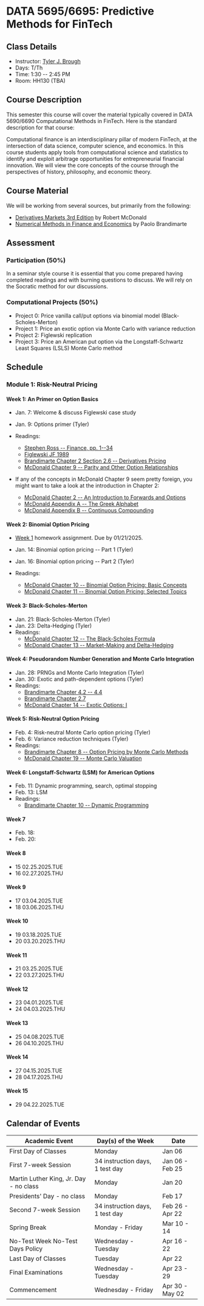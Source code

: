# **DATA 5695/6695: Predictive Methods for FinTech**

## Class Details

- Instructor: [Tyler J. Brough](https://broughtj.github.io/)
- Days: T/Th
- Time: 1:30 -- 2:45 PM
- Room: HH130 (TBA)

## Course Description 

This semester this course will cover the material typically covered in DATA 5690/6690 Computational Methods in FinTech. Here is the standard description for that course: 

Computational finance is an interdisciplinary pillar of modern FinTech, at the intersection of data science, computer science, and economics. In this course students apply tools from computational science and statistics to identify and exploit arbitrage opportunities for entrepreneurial financial innovation. We will view the core concepts of the course through the perspectives of history, philosophy, and economic theory.  

## Course Material

We will be working from several sources, but primarily from the following: 

- [Derivatives Markets 3rd Edition](https://www.pearson.com/en-us/subject-catalog/p/derivatives-markets/P200000005976/9780137612864) by Robert McDonald
- [Numerical Methods in Finance and Economics](https://onlinelibrary.wiley.com/doi/book/10.1002/0470080493) by Paolo Brandimarte 


## Assessment 

### Participation (50%)

In a seminar style course it is essential that you come prepared having completed readings and with burning questions to discuss. We will rely on the Socratic method for our discussions. 

### Computational Projects (50%)

- Project 0: Price vanilla call/put options via binomial model (Black-Scholes-Merton) 
- Project 1: Price an exotic option via Monte Carlo with variance reduction
- Project 2: Figlewski replication
- Project 3: Price an American put option via the Longstaff-Schwartz Least Squares (LSLS) Monte Carlo method

## Schedule 

### Module 1: Risk-Neutral Pricing

#### Week 1: An Primer on Option Basics

- Jan. 7: Welcome & discuss Figlewski case study 
- Jan. 9: Options primer (Tyler) 
- Readings:
  - [Stephen Ross -- Finance, pp. 1--34](https://usu.app.box.com/file/1743638968317)
  - [Figlewski JF 1989](https://usu.box.com/s/w7isz919owp6w21wz1esekv97efior5o)
  - [Brandimarte Chapter 2 Section 2.6 -- Derivatives Pricing](https://usu.app.box.com/file/1743630102019)
  - [McDonald Chapter 9 -- Parity and Other Option Relationships](https://usu.app.box.com/file/1743588462692)

- If any of the concepts in McDonald Chapter 9 seem pretty foreign, you might want to take a look at the introduction in Chapter 2:
  - [McDonald Chapter 2 -- An Introduction to Forwards and Options](https://usu.app.box.com/file/1743804304514)
  - [McDonald Appendix A -- The Greek Alphabet](https://usu.app.box.com/file/1743815324580)
  - [McDonald Appendix B -- Continuous Compounding](https://usu.app.box.com/file/1743813357112)


#### Week 2: Binomial Option Pricing 

- [Week 1](./assignments/week1.md) homework assignment. Due by 01/21/2025. 

- Jan. 14: Binomial option pricing -- Part 1 (Tyler)
- Jan. 16: Binomial option pricing -- Part 2 (Tyler)
- Readings:
  - [McDonald Chapter 10 -- Binomial Option Pricing: Basic Concepts](https://usu.app.box.com/file/1743602073176)
  - [McDonald Chapter 11 -- Binomial Option Pricing: Selected Topics](https://usu.app.box.com/file/1743589115485)

#### Week 3: Black-Scholes-Merton

- Jan. 21: Black-Scholes-Merton  (Tyler)
- Jan. 23: Delta-Hedging (Tyler)
- Readings:
  - [McDonald Chapter 12 -- The Black-Scholes Formula](https://usu.app.box.com/file/1743605999526)
  - [McDonald Chapter 13 -- Market-Making and Delta-Hedging](https://usu.app.box.com/file/1743591119897)

#### Week 4: Pseudorandom Number Generation and Monte Carlo Integration

- Jan. 28: PRNGs and Monte Carlo Integration (Tyler) 
- Jan. 30: Exotic and path-dependent options (Tyler) 
- Readings:
  - [Brandimarte Chapter 4.2 -- 4.4](https://usu.app.box.com/file/1743642602282)
  - [Brandimarte Chapter 2.7](https://usu.app.box.com/file/1743630102019)
  - [McDonald Chapter 14 -- Exotic Options: I](https://usu.app.box.com/file/1743598729925)

#### Week 5: Risk-Neutral Option Pricing 

- Feb. 4: Risk-neutral Monte Carlo option pricing (Tyler) 
- Feb. 6: Variance reduction techniques (Tyler) 
- Readings:
  - [Brandimarte Chapter 8 -- Option Pricing by Monte Carlo Methods](https://usu.app.box.com/file/1743631787016)
  - [McDonald Chapter 19 -- Monte Carlo Valuation](https://usu.app.box.com/file/1743696781732)

#### Week 6: Longstaff-Schwartz (LSM) for American Options

- Feb. 11: Dynamic programming, search, optimal stopping 
- Feb. 13: LSM 
- Readings: 
  - [Brandimarte Chapter 10 -- Dynamic Programming](https://usu.app.box.com/file/1743716691968)


#### Week 7 

- Feb. 18: 
- Feb. 20: 

#### Week 8 

- 15 02.25.2025.TUE
- 16 02.27.2025.THU

#### Week 9 

- 17 03.04.2025.TUE
- 18 03.06.2025.THU

#### Week 10

- 19 03.18.2025.TUE
- 20 03.20.2025.THU

#### Week 11

- 21 03.25.2025.TUE
- 22 03.27.2025.THU

#### Week 12

- 23 04.01.2025.TUE
- 24 04.03.2025.THU

#### Week 13

- 25 04.08.2025.TUE
- 26 04.10.2025.THU

#### Week 14

- 27 04.15.2025.TUE
- 28 04.17.2025.THU

#### Week 15

- 29 04.22.2025.TUE


## Calendar of Events

| Academic Event                         | Day(s) of the Week              | Date            |
|----------------------------------------|---------------------------------|-----------------|
| First Day of Classes                   | Monday                          | Jan 06          |
| First 7-week Session                   | 34 instruction days, 1 test day | Jan 06 - Feb 25 |
| Martin Luther King, Jr. Day - no class | Monday                          | Jan 20          |
| Presidents' Day - no class             | Monday                          | Feb 17          |
| Second 7-week Session                  | 34 instruction days, 1 test day | Feb 26 - Apr 22 |
| Spring Break                           | Monday - Friday                 | Mar 10 - 14     |
| No-Test Week No-Test Days Policy       | Wednesday - Tuesday             | Apr 16 - 22     |
| Last Day of Classes                    | Tuesday                         | Apr 22          |
| Final Examinations                     | Wednesday - Tuesday             | Apr 23 - 29     |
| Commencement                           | Wednesday - Friday              | Apr 30 - May 02 |
